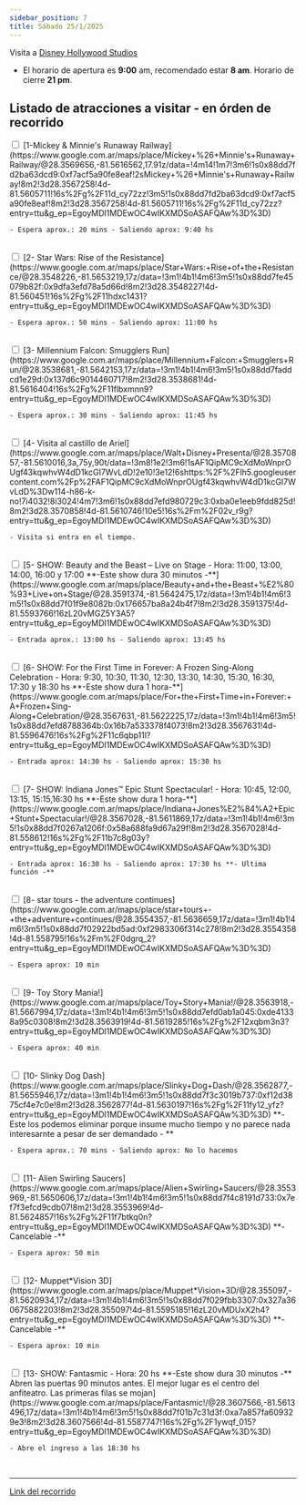 ```yaml
---
sidebar_position: 7
title: Sábado 25/1/2025
---
```


Visita a [Disney Hollywood Studios](https://www.google.com.ar/maps/place/Hollywood+Studios+Entrance,+Kissimmee,+FL+34747,+EE.+UU./@28.3567646,-81.5553167,16.09z/data=!4m6!3m5!1s0x88dd7f012b9687db:0x9b9c08d083eebe54!8m2!3d28.3573439!4d-81.5512654!16s%2Fg%2F12hpn_958?entry=ttu&g_ep=EgoyMDI1MDEwMS4wIKXMDSoASAFQAw%3D%3D)

- El horario de apertura es **9:00** am, recomendado estar **8 am**. Horario de cierre **21 pm**.

## Listado de atracciones a visitar - en órden de recorrido

<input type="checkbox" id="task1" />
<label for="task1">[1-Mickey & Minnie's Runaway Railway](https://www.google.com.ar/maps/place/Mickey+%26+Minnie's+Runaway+Railway/@28.3569656,-81.5616562,17.91z/data=!4m14!1m7!3m6!1s0x88dd7fd2ba63dcd9:0xf7acf5a90fe8eaf!2sMickey+%26+Minnie's+Runaway+Railway!8m2!3d28.3567258!4d-81.5605711!16s%2Fg%2F11d_cy72zz!3m5!1s0x88dd7fd2ba63dcd9:0xf7acf5a90fe8eaf!8m2!3d28.3567258!4d-81.5605711!16s%2Fg%2F11d_cy72zz?entry=ttu&g_ep=EgoyMDI1MDEwOC4wIKXMDSoASAFQAw%3D%3D) </label>

    - Espera aprox.: 20 mins - Saliendo aprox: 9:40 hs 

<br />


<input type="checkbox" id="task2" />
<label for="task2">[2- Star Wars: Rise of the Resistance](https://www.google.com.ar/maps/place/Star+Wars:+Rise+of+the+Resistance/@28.3548226,-81.5653219,17z/data=!3m1!4b1!4m6!3m5!1s0x88dd7fe45079b82f:0x9dfa3efd78a5d66d!8m2!3d28.3548227!4d-81.560451!16s%2Fg%2F11hdxc1431?entry=ttu&g_ep=EgoyMDI1MDEwOC4wIKXMDSoASAFQAw%3D%3D) </label>

    - Espera aprox.: 50 mins - Saliendo aprox: 11:00 hs

<br />

<input type="checkbox" id="task3" />
<label for="task3">[3- Millennium Falcon: Smugglers Run](https://www.google.com.ar/maps/place/Millennium+Falcon:+Smugglers+Run/@28.3538681,-81.5642153,17z/data=!3m1!4b1!4m6!3m5!1s0x88dd7faddcd1e29d:0x137d6c9014460717!8m2!3d28.3538681!4d-81.5616404!16s%2Fg%2F11flbxmnn9?entry=ttu&g_ep=EgoyMDI1MDEwOC4wIKXMDSoASAFQAw%3D%3D) </label>

    - Espera aprox.: 30 mins - Saliendo aprox: 11:45 hs

<br />

<input type="checkbox" id="task4" />
<label for="task4">[4- Visita al castillo de Ariel](https://www.google.com.ar/maps/place/Walt+Disney+Presenta/@28.3570857,-81.5610016,3a,75y,90t/data=!3m8!1e2!3m6!1sAF1QipMC9cXdMoWnprOUgf43kqwhvW4dD1kcGI7WvLdD!2e10!3e12!6shttps:%2F%2Flh5.googleusercontent.com%2Fp%2FAF1QipMC9cXdMoWnprOUgf43kqwhvW4dD1kcGI7WvLdD%3Dw114-h86-k-no!7i4032!8i3024!4m7!3m6!1s0x88dd7efd980729c3:0xba0e1eeb9fdd825d!8m2!3d28.3570858!4d-81.5610746!10e5!16s%2Fm%2F02v_r9g?entry=ttu&g_ep=EgoyMDI1MDEwOC4wIKXMDSoASAFQAw%3D%3D) </label>

    - Visita si entra en el tiempo.

<br />

<input type="checkbox" id="task5" />
<label for="task5">[5- SHOW: Beauty and the Beast – Live on Stage - Hora: 11:00, 13:00, 14:00, 16:00 y 17:00 **-Este show dura 30 minutos -**](https://www.google.com.ar/maps/place/Beauty+and+the+Beast+%E2%80%93+Live+on+Stage/@28.3591374,-81.5642475,17z/data=!3m1!4b1!4m6!3m5!1s0x88dd7f01f9e8082b:0x176657ba8a24b4f7!8m2!3d28.3591375!4d-81.5593766!16zL20vMGZ5Y3A5?entry=ttu&g_ep=EgoyMDI1MDEwOC4wIKXMDSoASAFQAw%3D%3D) </label>

    - Entrada aprox.: 13:00 hs - Saliendo aprox: 13:45 hs



<br />

<input type="checkbox" id="task6" />
<label for="task6">[6- SHOW: For the First Time in Forever: A Frozen Sing-Along Celebration - Hora: 9:30, 10:30, 11:30, 12:30, 13:30, 14:30, 15:30, 16:30, 17:30 y 18:30 hs **-Este show dura 1 hora-**](https://www.google.com.ar/maps/place/For+the+First+Time+in+Forever:+A+Frozen+Sing-Along+Celebration/@28.3567631,-81.5622225,17z/data=!3m1!4b1!4m6!3m5!1s0x88dd7efd8788364b:0x16b7a533378f4073!8m2!3d28.3567631!4d-81.5596476!16s%2Fg%2F11c6qbp11l?entry=ttu&g_ep=EgoyMDI1MDEwOC4wIKXMDSoASAFQAw%3D%3D) </label>

    - Entrada aprox: 14:30 hs - Saliendo aprox: 15:30 hs


<br />

<input type="checkbox" id="task7" />
<label for="task7">[7- SHOW: Indiana Jones™ Epic Stunt Spectacular! - Hora: 10:45, 12:00, 13:15, 15:15,16:30 hs **-Este show dura 1 hora-**](https://www.google.com.ar/maps/place/Indiana+Jones%E2%84%A2+Epic+Stunt+Spectacular!/@28.3567028,-81.5611869,17z/data=!3m1!4b1!4m6!3m5!1s0x88dd7f0267a1206f:0x58a688fa9d67a29f!8m2!3d28.3567028!4d-81.558612!16s%2Fg%2F11b7c8g03y?entry=ttu&g_ep=EgoyMDI1MDEwOC4wIKXMDSoASAFQAw%3D%3D) </label>

    - Entrada aprox: 16:30 hs - Saliendo aprox: 17:30 hs **- Ultima función -**

<br />

<input type="checkbox" id="task8" />
<label for="task8">[8- star tours - the adventure continues](https://www.google.com.ar/maps/place/star+tours+-+the+adventure+continues/@28.3554357,-81.5636659,17z/data=!3m1!4b1!4m6!3m5!1s0x88dd7f02922bd5ad:0xf2983306f314c278!8m2!3d28.3554358!4d-81.558795!16s%2Fm%2F0dgrq_2?entry=ttu&g_ep=EgoyMDI1MDEwOC4wIKXMDSoASAFQAw%3D%3D) </label>

    - Espera aprox: 10 min

<br />

<input type="checkbox" id="task9" />
<label for="task9">[9- Toy Story Mania!](https://www.google.com.ar/maps/place/Toy+Story+Mania!/@28.3563918,-81.5667994,17z/data=!3m1!4b1!4m6!3m5!1s0x88dd7efd0ab1a045:0xde41338a95c0308!8m2!3d28.3563919!4d-81.5619285!16s%2Fg%2F12xqbm3n3?entry=ttu&g_ep=EgoyMDI1MDEwOC4wIKXMDSoASAFQAw%3D%3D) </label>

    - Espera aprox: 40 min


<br />

<input type="checkbox" id="task10" />
<label for="task10">[10- Slinky Dog Dash](https://www.google.com.ar/maps/place/Slinky+Dog+Dash/@28.3562877,-81.5655946,17z/data=!3m1!4b1!4m6!3m5!1s0x88dd7f3c3019b737:0xf12d3875cf4e7c0e!8m2!3d28.3562877!4d-81.5630197!16s%2Fg%2F11fy12_yfz?entry=ttu&g_ep=EgoyMDI1MDEwOC4wIKXMDSoASAFQAw%3D%3D) **- Este los podemos eliminar porque insume mucho tiempo y no parece nada interesarnte a pesar de ser demandado - **</label>

    - Espera aprox.: 70 mins - Saliendo aprox: No lo hacemos 


<br />

<input type="checkbox" id="task11" />
<label for="task11">[11- Alien Swirling Saucers](https://www.google.com.ar/maps/place/Alien+Swirling+Saucers/@28.3553969,-81.5650606,17z/data=!3m1!4b1!4m6!3m5!1s0x88dd7f4c8191d733:0x7ef7f3efcd9cdb07!8m2!3d28.3553969!4d-81.5624857!16s%2Fg%2F11f7btkq0n?entry=ttu&g_ep=EgoyMDI1MDEwOC4wIKXMDSoASAFQAw%3D%3D) **- Cancelable -**</label>

    - Espera aprox: 50 min

<br />


<input type="checkbox" id="task12" />
<label for="task12">[12- Muppet*Vision 3D](https://www.google.com.ar/maps/place/Muppet*Vision+3D/@28.355097,-81.5620934,17z/data=!3m1!4b1!4m6!3m5!1s0x88dd7f029fbb3307:0x327a360675882203!8m2!3d28.355097!4d-81.5595185!16zL20vMDUxX2h4?entry=ttu&g_ep=EgoyMDI1MDEwOC4wIKXMDSoASAFQAw%3D%3D) **- Cancelable -**</label>


    - Espera aprox: 10 min

<br />

<input type="checkbox" id="task13" />
<label for="task13">[13- SHOW: Fantasmic - Hora: 20 hs **-Este show dura 30 minutos -** Abren las puertas 90 minutos antes. El mejor lugar es el centro del anfiteatro. Las primeras filas se mojan](https://www.google.com.ar/maps/place/Fantasmic!/@28.3607566,-81.5613496,17z/data=!3m1!4b1!4m6!3m5!1s0x88dd7f01b7c31d3f:0xa7a857fa609329e3!8m2!3d28.3607566!4d-81.5587747!16s%2Fg%2F1ywqf_015?entry=ttu&g_ep=EgoyMDI1MDEwOC4wIKXMDSoASAFQAw%3D%3D) </label>

    - Abre el ingreso a las 18:30 hs

<br />

******

[Link del recorrido](https://maps.app.goo.gl/KG3zFqBMZXnLdNrX9)



